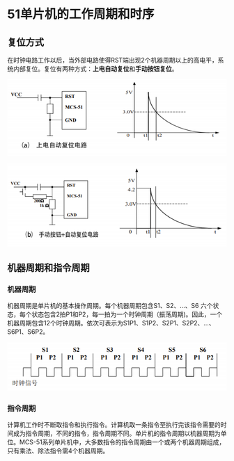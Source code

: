 # 51单片机的工作周期和时序

## 复位方式

在时钟电路工作以后，当外部电路使得RST端出现2个机器周期以上的高电平，系统内部复位。复位有两种方式：**上电自动复位**和**手动按钮复位**。

![image](../src/3_img_rst_1.png)

![image](../src/3_img_rst_2.png)



## 机器周期和指令周期

### 机器周期

机器周期是单片机的基本操作周期。每个机器周期包含S1、S2、…、S6 六个状态，每个状态包含2拍P1和P2，每一拍为一个时钟周期（振荡周期)。因此，一个机器周期包含12个时钟周期。依次可表示为S1P1、S1P2、S2P1、S2P2、…、S6P1、S6P2。

![image](../src/3_img_period.png)

### 指令周期

计算机工作时不断取指令和执行指令。计算机取一条指令至执行完该指令需要的时间成为指令周期，不同的指令，指令周期不同。单片机的指令周期以机器周期为单位。MCS-51系列单片机中，大多数指令的指令周期由一个或两个机器周期组成，只有乘法、除法指令需4个机器周期。